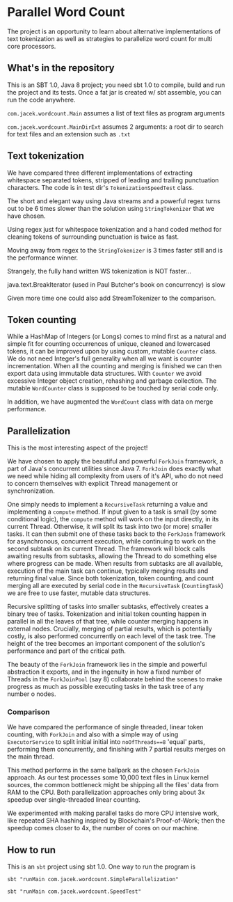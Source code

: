 # Parallel Word Count

The project is an opportunity to learn about alternative implementations of text tokenization
as well as strategies to parallelize word count for multi core processors.

## What's in the repository

This is an SBT 1.0, Java 8 project; you need sbt 1.0 to compile, build and run the project and its tests.
Once a fat jar is created w/ sbt assemble, you can run the code anywhere. 

`com.jacek.wordcount.Main` assumes a list of text files as program arguments
 
`com.jacek.wordcount.MainDirExt` assumes 2 arguments: a root dir to search for text files and an extension such as `.txt` 


## Text tokenization

We have compared three different implementations of extracting whitespace separated tokens,
stripped of leading and trailing punctuation characters.
The code is in test dir's `TokenizationSpeedTest` class.

The short and elegant way using Java streams and a powerful regex turns out to be 6 times slower
than the solution using `StringTokenizer` that we have chosen.

Using regex just for whitespace tokenization and a hand coded method for cleaning tokens
of surrounding punctuation is twice as fast.

Moving away from regex to the `StringTokenizer` is 3 times faster still and is the performance winner.

Strangely, the fully hand written WS tokenization is NOT faster...

java.text.BreakIterator (used in Paul Butcher's book on concurrency) is slow

Given more time one could also add StreamTokenizer to the comparison.  

## Token counting

While a HashMap of Integers (or Longs) comes to mind first as a natural and simple fit for counting
occurrences of unique, cleaned and lowercased tokens, it can be improved upon by using
custom, mutable `Counter` class. We do not need Integer's full generality when
all we want is counter incrementation. When all the counting and merging is finished
we can then export data using immutable data structures.
With `Counter` we avoid excessive Integer object creation, rehashing and garbage collection.
The mutable `WordCounter` class is supposed to be touched by serial code only.

In addition, we have augmented the `WordCount` class with data on merge performance.

## Parallelization

This is the most interesting aspect of the project!

We have chosen to apply the beautiful and powerful `ForkJoin` framework, a part of Java's concurrent utilities
since Java 7. `ForkJoin` does exactly what we need while hiding all complexity from users
of it's API, who do not need to concern themselves with explicit Thread management or synchronization.

One simply needs to implement a `RecursiveTask` returning a value and implementing a `compute` method.
If input given to a task is small (by some conditional logic), the `compute` method will work
on the input directly, in its current Thread. Otherwise, it will split its task into two (or more) smaller 
tasks. It can then submit one of these tasks back to the `ForkJoin` framework for asynchronous, concurrent execution,
while continuing to work on the second subtask on its current Thread.
The framework will block calls awaiting results from subtasks, allowing the Thread to do something else
where progress can be made. When results from subtasks are all available, execution of the main task
can continue, typically merging results and returning final value.
Since both tokenization, token counting, and count merging all are executed by serial code in the
`RecursiveTask` (`CountingTask`) we are free to use faster, mutable data structures.

Recursive splitting of tasks into smaller subtasks, effectively creates a binary tree of tasks.
Tokenization and initial token counting happen in parallel in all the leaves of that tree,
while counter merging happens in external nodes. Crucially, merging of partial results, which is potentially costly, is also
performed concurrently on each level of the task tree. The height of the tree becomes an important component of the solution's
performance and part of the critical path.

The beauty of the `ForkJoin` framework lies in the simple and powerful abstraction it exports, and in the ingenuity
in how a fixed number of Threads in the `ForkJoinPool` (say 8) collaborate behind the scenes to make progress
as much as possible executing tasks in the task tree of any number o nodes.

### Comparison

We have compared the performance of single threaded, linear token counting, with `ForkJoin` and also with 
a simple way of using `ExecutorService` to split initial initial into `noOfThreads==8` 'equal' parts,
performing them concurrently, and finishing with 7 partial results merges on the main thread.

This method performs in the same ballpark as the chosen `ForkJoin` approach. As our test processes
some 10,000 text files in Linux kernel sources, the common bottleneck might be shipping all the files' data
from RAM to the CPU. Both parallelization approaches only bring about 3x speedup over single-threaded linear counting.

We experimented with making parallel tasks do more CPU intensive work, like repeated SHA hashing inspired by
Blockchain's Proof-of-Work; then the speedup comes closer to 4x, the number of cores on our machine.


## How to run

This is an `sbt` project using sbt 1.0.
One way to run the program is 

`sbt "runMain com.jacek.wordcount.SimpleParallelization"`

`sbt "runMain com.jacek.wordcount.SpeedTest"`
